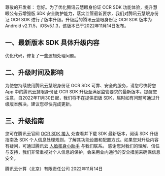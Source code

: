 尊敬的开发者：
	您好。为了优化腾讯云慧眼身份证 OCR SDK 功能体验，提升慧眼公有云增强版 SDK 安全防护能力，落实监管最新要求，我们对腾讯云慧眼身份证 OCR SDK 进行了版本升级。升级后的腾讯云慧眼身份证 OCR SDK 版本为 Android v2.11.5，iOSv5.1.3，该版本已于2022年11月14日发布。

## 一、最新版本 SDK 具体升级内容
优化代码，修复了一些逻辑处理问题。

## 二、升级时间及影响
为使您持续使用腾讯云慧眼身份证 OCR SDK 可靠、安全的服务，请您尽快将您 App 中的腾讯云慧眼身份证 OCR SDK 升级至满足监管要求的最新版本。提醒您注意，自2022年11月30日起，我们将不在提供旧版 SDK，届时如有问题可通过升级版本解决，建议您尽快完成更新。

## 三、升级指南
您可在腾讯云官网  [OCR SDK 接入](https://cloud.tencent.com/document/product/1007/35832) 处查看并下载 SDK 最新版本，阅读 SDK 升级指南及 SDK 个人信息处理规则，了解其功能设置和配置方式。如果您对升级内容有疑问，可通过腾讯云 [人脸核身小助手](https://cloud.tencent.com/document/product/1007/56130) 与我们联系。
感谢您对我们的理解、信任与支持，我们非常重视对个人信息的保护，会采用业内通行的安全措施来确保信息安全。

腾讯云计算（北京）有限责任公司
2022年11月14日
